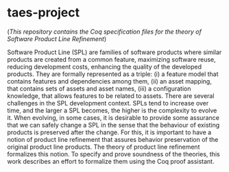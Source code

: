 # taes-project
(*This repository contains the Coq specification files for the theory of Software Product Line Refinement*)

Software Product Line (SPL) are families of software products where similar products are
created from a common feature, maximizing software reuse, reducing development costs,
enhancing the quality of the developed products. They are formally represented as a triple: (i)
a feature model that contains features and dependencies among them, (ii) an asset mapping,
that contains sets of assets and asset names, (iii) a configuration knowledge, that allows
features to be related to assets.
There are several challenges in the SPL development context. SPLs tend to increase
over time, and the larger a SPL becomes, the higher is the complexity to evolve it. When
evolving, in some cases, it is desirable to provide some assurance that we can safely change a
SPL in the sense that the behaviour of existing products is preserved after the change. For
this, it is important to have a notion of product line refinement that assures behavior
preservation of the original product line products. The theory of product line refinement
formalizes this notion. To specify and prove soundness of the theories, this work describes an
effort to formalize them using the Coq proof assistant.
